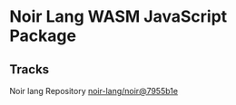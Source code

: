 # Noir Lang WASM JavaScript Package

## Tracks
Noir lang Repository [noir-lang/noir@7955b1e](https://github.com/noir-lang/noir/tree/7955b1ead2ed3128bbe64bec75a07a2ccaa05ed3)